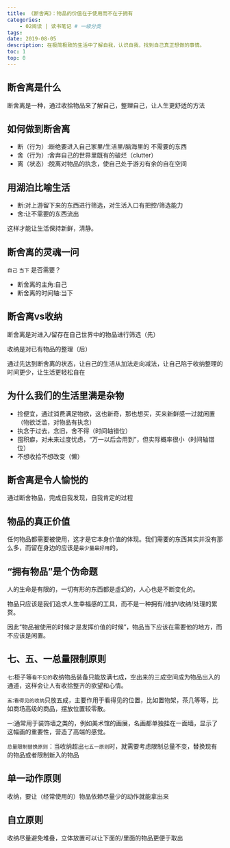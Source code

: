 ```yaml
---
title: 《断舍离》：物品的价值在于使用而不在于拥有
categories:
    - 02阅读 | 读书笔记 # 一级分类
tags:
date: 2019-08-05
description: 在极简极致的生活中了解自我，认识自我，找到自己真正想做的事情。
toc: 1
top: 0
---
```


## 断舍离是什么
断舍离是一种，通过收拾物品来了解自己，整理自己，让人生更舒适的方法

## ‌如何做到断舍离
- 断（行为）:断绝要进入自己家里/生活里/脑海里的 不需要的东西
- 舍（行为）:舍弃自己的世界里既有的破烂（clutter）
- 离（状态）:脱离对物品的执念，使自己处于游刃有余的自在空间

## ‌用湖泊比喻生活
- 断:对上游留下来的东西进行筛选，对生活入口有把控/筛选能力
- 舍:让不需要的东西流出

这样才能让生活保持新鲜，清静。

## ‌断舍离的灵魂一问
`自己` `当下` 是否需要？

- 断舍离的主角:自己
- 断舍离的时间轴:当下

## ‌断舍离vs收纳
断舍离是对进入/留存在自己世界中的物品进行筛选（先）

收纳是对已有物品的整理（后）

通过先达到断舍离的状态，让自己的生活从加法走向减法，让自己陷于收纳整理的时间更少，让生活更轻松自在

## ‌为什么我们的生活里满是杂物
- 捡便宜，通过消费满足物欲，这也新奇，那也想买，买来新鲜感一过就闲置（物欲泛滥，对物品有执念）
- 执念于过去，念旧，舍不得（时间轴错位）
- 囤积癖，对未来过度忧虑，“万一以后会用到”，但实际概率很小（时间轴错位）
- 不想收拾不想改变（懒）

## ‌断舍离是令人愉悦的
通过断舍物品，完成自我发现，自我肯定的过程

## 物品的真正价值
任何物品都需要被使用，这才是它本身价值的体现。我们需要的东西其实并没有那么多，而留在身边的应该是`最少量最好用`的。

## ‌“拥有物品”是个伪命题
人的生命是有限的，一切有形的东西都是虚幻的，人心也是不断变化的。

物品只应该是我们追求人生幸福感的工具，而不是一种拥有/维护/收纳/处理的累赘。

因此“物品被使用的时候才是发挥价值的时候”，物品当下应该在需要他的地方，而不应该是闲置。

## 七、五、一总量限制原则
`七`:柜子等`看不见的`收纳物品装备只能放满七成，空出来的三成空间成为物品出入的通道，这样会让人有收拾整齐的欲望和心情。

`五`:`看得见的收纳`只放五成，主要作用于看得见的位置，比如置物架，茶几等等，比如商场高级的商品，摆放位置较零散。

`一`:通常用于装饰墙之类的，例如美术馆的画展，名画都单独挂在一面墙，显示了这幅画的重要性，营造了高端的感觉。

`总量限制替换原则`：当收纳超出`七五一原则`时，就需要考虑限制总量不变，替换现有的物品或者限制新入的物品

## ‌单一动作原则
收纳，要让（经常使用的）物品依赖尽量少的动作就能拿出来

## ‌自立原则
收纳尽量避免堆叠，立体放置可以让下面的/里面的物品更便于取出



